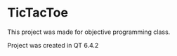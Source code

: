 # TicTacToe
This project was made for objective programming class.

Project was created in QT 6.4.2
